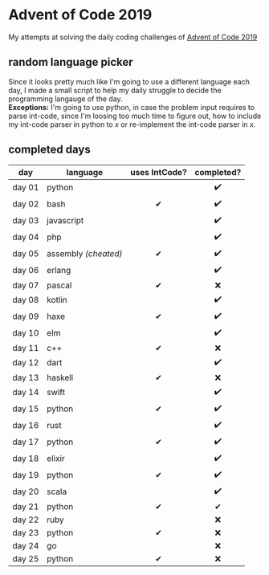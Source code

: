 # Advent of Code 2019

My attempts at solving the daily coding challenges of [Advent of Code 2019](https://adventofcode.com/2019)

## random language picker
Since it looks pretty much like I'm going to use a different language each day, I made a small script to help my daily struggle to decide the programming langauge of the day.  
**Exceptions:** I'm going to use python, in case the problem input requires to parse int-code, since I'm loosing too much time to figure out, how to include my int-code parser in python to _x_ or re-implement the int-code parser in _x_.

## completed days

| day    | language              | uses IntCode? | completed? |
|--------|-----------------------|:-------------:|:----------:|
| day 01 | python                |  ️            | ✔️          |
| day 02 | bash                  | ✔            | ✔️          |
| day 03 | javascript            |  ️            | ✔️          |
| day 04 | php                   |  ️            | ✔️          |
| day 05 | assembly *(cheated)*  | ✔            | ✔️          |
| day 06 | erlang                |  ️            | ✔️          |
| day 07 | pascal                | ✔            | ❌          |
| day 08 | kotlin                |  ️            | ✔️          |
| day 09 | haxe                  | ✔            | ✔️          |
| day 10 | elm                   |  ️            | ✔️          |
| day 11 | c++                   | ✔            | ❌          |
| day 12 | dart                  |  ️            | ✔️          |
| day 13 | haskell               | ✔            | ❌          |
| day 14 | swift                 |  ️            | ✔️          |
| day 15 | python                | ✔            | ✔️          |
| day 16 | rust                  |              | ✔️          |
| day 17 | python                | ✔            | ✔️          |
| day 18 | elixir                |              | ✔️          |
| day 19 | python                | ✔            | ✔️          |
| day 20 | scala                 |              | ✔️          |
| day 21 | python                | ✔            | ✔          |
| day 22 | ruby                  |              | ❌          |
| day 23 | python                | ✔            | ❌          |
| day 24 | go                    |              | ❌          |
| day 25 | python                | ✔            | ❌          |
